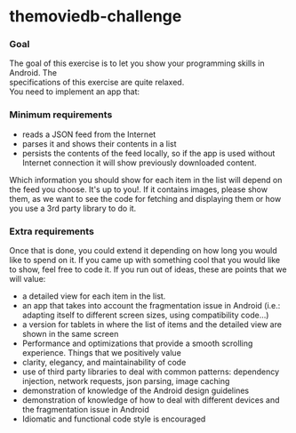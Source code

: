 
# themoviedb-challenge

### Goal
The goal of this exercise is to let you show your programming skills in Android. The  
specifications of this exercise are quite relaxed.  
You need to implement an app that:

### Minimum requirements

* reads a JSON feed from the Internet  
* parses it and shows their contents in a list  
* persists the contents of the feed locally, so if the app is used without Internet connection it will show previously downloaded content.

Which information you should show for each item in the list will depend on the feed you  choose. It's up to you!. If it contains images, please show them, as we want to see the code   for fetching and displaying them or how you use a 3rd party library to do it.

### Extra requirements
Once that is done, you could extend it depending on how long you would like to spend on it. If   you came up with something cool that you would like to show, feel free to code it. If you run  out of ideas, these are points that we will value:

* a detailed view for each item in the list.  
* an app that takes into account the fragmentation issue in Android (i.e.: adapting itself to different screen sizes, using compatibility code...)  
* a version for tablets in where the list of items and the detailed view are shown in the same screen  
* Performance and optimizations that provide a smooth scrolling experience.   Things that we positively value  
* clarity, elegancy, and maintainability of code  
* use of third party libraries to deal with common patterns: dependency injection, network requests, json parsing, image caching  
* demonstration of knowledge of the Android design guidelines  
* demonstration of knowledge of how to deal with different devices and the fragmentation issue in Android  
* Idiomatic and functional code style is encouraged